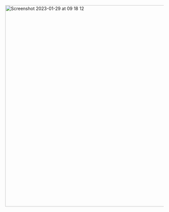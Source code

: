<img width="640" alt="Screenshot 2023-01-29 at 09 18 12" src="https://user-images.githubusercontent.com/95253429/215332518-a03dec0b-796e-452f-8c54-f53095c2016c.png">
